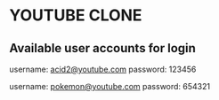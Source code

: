 # YOUTUBE CLONE
## Available user accounts for login
username: acid2@youtube.com
password: 123456

username: pokemon@youtube.com
password: 654321